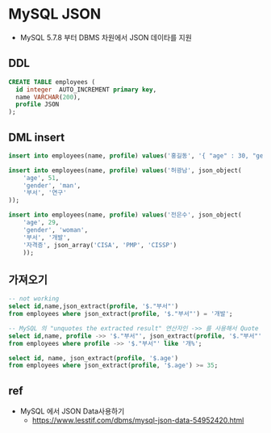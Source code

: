 # MySQL JSON
* MySQL 5.7.8 부터 DBMS 차원에서 JSON 데이타를 지원

## DDL
```sql
CREATE TABLE employees (
  id integer  AUTO_INCREMENT primary key,
  name VARCHAR(200),
  profile JSON
);
```

## DML insert
```sql
insert into employees(name, profile) values('홍길동', '{ "age" : 30, "gender" : "man", "부서": "개발" }');
```

```sql
insert into employees(name, profile) values('허광남', json_object(
    'age', 51,
    'gender', 'man',
    '부서', '연구'
));
```

```sql
insert into employees(name, profile) values('전은수', json_object(
    'age', 29,
    'gender', 'woman',
    '부서', '개발',
    '자격증', json_array('CISA', 'PMP', 'CISSP')
    ));
```

## 가져오기
```sql
-- not working
select id,name,json_extract(profile, '$."부서"')
from employees where json_extract(profile, '$."부서"') = '개발';
```

```sql
-- MySQL 의 "unquotes the extracted result" 연산자인 ->> 를 사용해서 Quote 를 제거
select id,name, profile ->> '$."부서"', json_extract(profile, '$."부서"')
from employees where profile ->> '$."부서"' like '개%';
```

```sql
select id, name, json_extract(profile, '$.age')
from employees where json_extract(profile, '$.age') >= 35;
```

## ref
* MySQL 에서 JSON Data사용하기
  * https://www.lesstif.com/dbms/mysql-json-data-54952420.html
